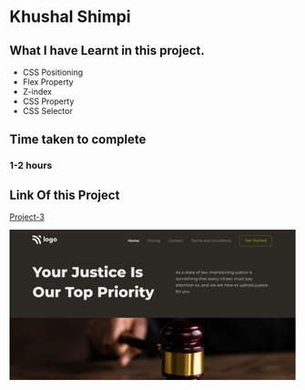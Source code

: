 # Khushal Shimpi

## What I have Learnt in this project.

- CSS Positioning
- Flex Property
- Z-index
- CSS Property
- CSS Selector

## Time taken to complete

### 1-2 hours

## Link Of this Project

[Project-3](https://transcendent-frangollo-1ee28b.netlify.app)

![Image](thumbnail.png)